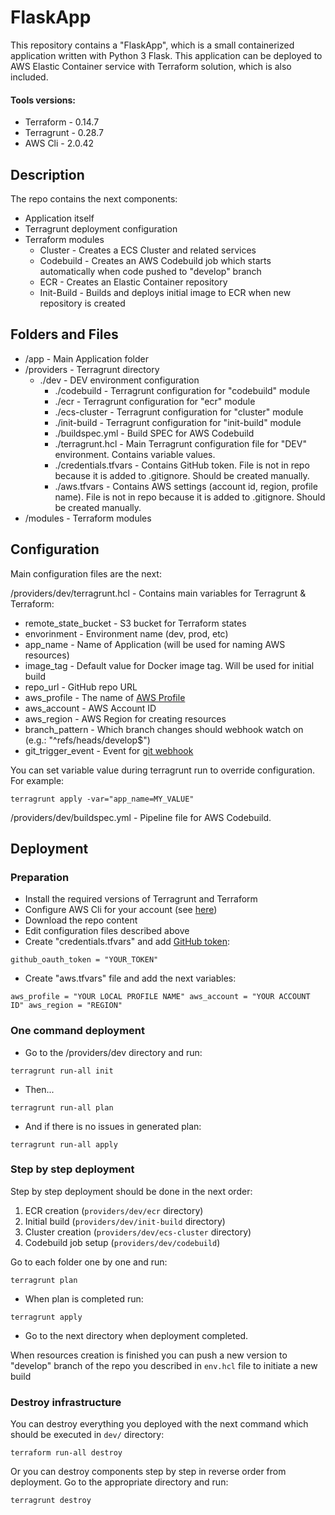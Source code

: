 # FlaskApp

This repository contains a "FlaskApp", which is a small containerized application written with Python 3 Flask. This application can be deployed to AWS Elastic Container service with Terraform solution, which is also included. 

#### Tools versions:
- Terraform - 0.14.7
- Terragrunt - 0.28.7
- AWS Cli - 2.0.42

## Description

The repo contains the next components:
- Application itself
- Terragrunt deployment configuration
- Terraform modules
	- Cluster - Creates a ECS Cluster and related services
	- Codebuild - Creates an AWS Codebuild job which starts automatically when code pushed to "develop" branch
	- ECR - Creates an Elastic Container repository
	- Init-Build - Builds and deploys initial image to ECR when new repository is created

## Folders and Files

- /app - Main Application folder
- /providers - Terragrunt directory
    - ./dev - DEV environment configuration
        - ./codebuild - Terragrunt configuration for "codebuild" module
	    - ./ecr - Terragrunt configuration for "ecr" module
	    - ./ecs-cluster - Terragrunt configuration for "cluster" module
	    - ./init-build - Terragrunt configuration for "init-build" module
	    - ./buildspec.yml - Build SPEC for AWS Codebuild
	    - ./terragrunt.hcl - Main Terragrunt configuration file for "DEV" environment. Contains variable values.
	    - ./credentials.tfvars - Contains GitHub token. File is not in repo because it is added to .gitignore. Should be created manually.
		- ./aws.tfvars - Contains AWS settings (account id, region, profile name). File is not in repo because it is added to .gitignore. Should be created manually.
- /modules - Terraform modules

## Configuration

Main configuration files are the next:

/providers/dev/terragrunt.hcl - Contains main variables for Terragrunt & Terraform:
- remote_state_bucket - S3 bucket for Terraform states
- envorinment - Environment name (dev, prod, etc)
- app_name - Name of Application (will be used for naming AWS resources)
- image_tag - Default value for Docker image tag. Will be used for initial build
- repo_url - GitHub repo URL
- aws_profile - The name of [AWS Profile](https://docs.aws.amazon.com/cli/latest/userguide/cli-configure-profiles.html)
- aws_account - AWS Account ID
- aws_region - AWS Region for creating resources
- branch_pattern - Which branch changes should webhook watch on (e.g.: "^refs/heads/develop$")
- git_trigger_event - Event for [git webhook](https://docs.aws.amazon.com/codebuild/latest/APIReference/API_WebhookFilter.html) 

You can set variable value during terragrunt run to override configuration. For example:

`terragrunt apply -var="app_name=MY_VALUE"`

/providers/dev/buildspec.yml - Pipeline file for AWS Codebuild. 

## Deployment

### Preparation

 - Install the required versions of Terragrunt and Terraform 
 - Configure AWS Cli for your account (see [here](https://docs.aws.amazon.com/cli/latest/userguide/cli-configure-files.html))
 - Download the repo content
 - Edit configuration files described above
 - Create "credentials.tfvars" and add [GitHub token](https://docs.github.com/en/github/authenticating-to-github/creating-a-personal-access-token): 
  
 `github_oauth_token = "YOUR_TOKEN"`

 - Create "aws.tfvars" file and add the next variables:

`aws_profile = "YOUR LOCAL PROFILE NAME"
aws_account = "YOUR ACCOUNT ID"
aws_region = "REGION"`

### One command deployment

 - Go to the /providers/dev directory and run:

`terragrunt run-all init`

- Then...

`terragrunt run-all plan`

- And if there is no issues in generated plan:

`terragrunt run-all apply`

### Step by step deployment

Step by step deployment should be done in the next order:

1. ECR creation (`providers/dev/ecr` directory)
2. Initial build (`providers/dev/init-build` directory)
3. Cluster creation (`providers/dev/ecs-cluster` directory)
4. Codebuild job setup (`providers/dev/codebuild`)

Go to each folder one by one and run:

`terragrunt plan`

- When plan is completed run:

`terragrunt apply`

- Go to the next directory when deployment completed. 

When resources creation is finished you can push a new version to "develop" branch of the repo you described in `env.hcl` file to initiate a new build 

### Destroy infrastructure

You can destroy everything you deployed with the next command which should be executed in `dev/` directory:

`terraform run-all destroy`

Or you can destroy components step by step in reverse order from deployment. Go to the appropriate directory and run:

`terragrunt destroy`   

